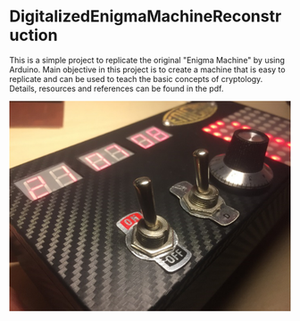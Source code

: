 # DigitalizedEnigmaMachineReconstruction
This is a simple project to replicate the original "Enigma Machine" by using Arduino. Main objective in this project is to create a machine that is easy to replicate and can be used to teach the basic concepts of cryptology. Details, resources and references can be found in the pdf.  

![alt text](https://github.com/Naktrem/DigitalizedEnigmaMachineReconstruction/blob/master/E1.PNG)
